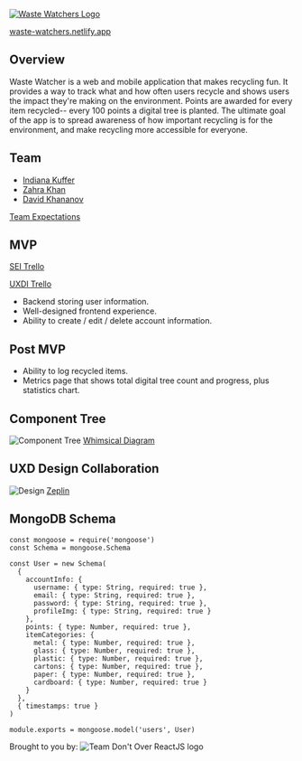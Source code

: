[![Waste Watchers Logo](https://i.imgur.com/EVrCiu8.png)](https://waste-watchers.netlify.app/)

[waste-watchers.netlify.app](https://waste-watchers.netlify.app/)

## Overview

Waste Watcher is a web and mobile application that makes recycling fun. It provides a way to track what and how often users recycle and shows users the impact they're making on the environment. Points are awarded for every item recycled-- every 100 points a digital tree is planted. The ultimate goal of the app is to spread awareness of how important recycling is for the environment, and make recycling more accessible for everyone.

## Team
- [Indiana Kuffer](https://github.com/indianakuffer/)
- [Zahra Khan](https://github.com/zahrakhadijha)
- [David Khananov](https://github.com/DavidKhanTech)

[Team Expectations](https://docs.google.com/document/d/1O-zjZAKcJTJR14RA9ZMhot3hkqDBCG8n-wa7dcrkIOU/edit?usp=sharing)

## MVP

[SEI Trello](https://trello.com/b/fFDYCoZX/waste-watchers)

[UXDI Trello](https://trello.com/b/MUBISn2p/waste-watchers-sei-uxdi)

- Backend storing user information.
- Well-designed frontend experience.
- Ability to create / edit / delete account information.

## Post MVP

- Ability to log recycled items.
- Metrics page that shows total digital tree count and progress, plus statistics chart.

## Component Tree
![Component Tree](https://i.imgur.com/K3abjD8.png)
[Whimsical Diagram](https://whimsical.com/SfvYWhv4nKQ6PJXS2z7MVT)

## UXD Design Collaboration


![Design](https://i.imgur.com/gkBRB6c.png)
[Zeplin](https://app.zeplin.io/project/5f0e5672133b1a7efea78be1/dashboard?sid=5f0f134e1434157d8c52912c)

## MongoDB Schema

```JS
const mongoose = require('mongoose')
const Schema = mongoose.Schema

const User = new Schema(
  {
    accountInfo: {
      username: { type: String, required: true },
      email: { type: String, required: true },
      password: { type: String, required: true },
      profileImg: { type: String, required: true }
    },
    points: { type: Number, required: true },
    itemCategories: {
      metal: { type: Number, required: true },
      glass: { type: Number, required: true },
      plastic: { type: Number, required: true },
      cartons: { type: Number, required: true },
      paper: { type: Number, required: true },
      cardboard: { type: Number, required: true }
    }
  },
  { timestamps: true }
)

module.exports = mongoose.model('users', User)
```

Brought to you by:
![Team Don't Over ReactJS logo](https://i.imgur.com/RN00IOk.png)
